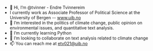 - 👋 Hi, I’m @tvinner - Endre Tvinnereim
- I currently work as Associate Professor of Political Science at the University of Bergen -- www.uib.no
- 👀 I’m interested in the politics of climate change, public opinion on environmental issues, and quantitative text analysis. 
- 🌱 I’m currently learning Python
- 💞️ I’m looking to collaborate on text analysis related to climate change
- 📫 You can reach me at etv021@uib.no

<!---
tvinner/tvinner is a ✨ special ✨ repository because its `README.md` (this file) appears on your GitHub profile.
You can click the Preview link to take a look at your changes.
--->
